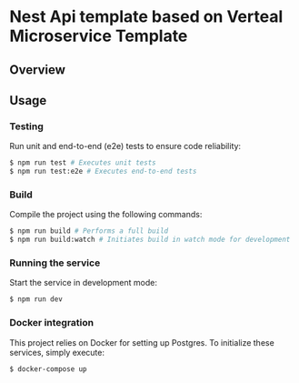 # Nest Api template based on Verteal Microservice Template

## Overview

## Usage

### Testing

Run unit and end-to-end (e2e) tests to ensure code reliability:

```bash
$ npm run test # Executes unit tests
$ npm run test:e2e # Executes end-to-end tests
```

### Build

Compile the project using the following commands:

```bash
$ npm run build # Performs a full build
$ npm run build:watch # Initiates build in watch mode for development
```

### Running the service

Start the service in development mode:

```bash
$ npm run dev
```

### Docker integration

This project relies on Docker for setting up Postgres. To initialize these services, simply execute:

```bash
$ docker-compose up
```
